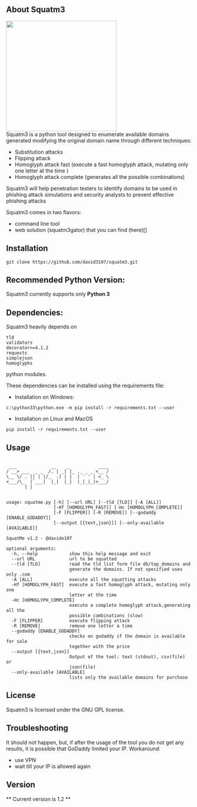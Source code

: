 ## About Squatm3 


<img src="http://pixelartmaker.com/art/7d89078b16bb7d7.png" width="300"/> <br>
Squatm3 is a python tool designed to enumerate available domains generated modifying the original domain name through different techniques:

-	Substitution attacks
-	Flipping attack
- 	Homoglyph attack fast (execute a fast homoglyph attack, mutating only one letter at the time )
-   Homoglyph attack complete (generates all the possible combinations)

Squatm3 will help penetration testers to identify domains to be used in phishing attack simulations and security analysts to prevent effective phishing attacks

Squatm3 comes in two flavors:

-	command line tool 
-  web solution (squatm3gator) that you can find (here)[]



## Installation

```
git clone https://github.com/david3107/squatm3.git

```

## Recommended Python Version:

Squatm3 currently supports only **Python 3** 


## Dependencies:

Squatm3 heavily depends on 

``` 
tld
validators
decorator>=4.1.2
requests
simplejson
homoglyphs

``` 

python modules.

These dependencies can be installed using the requirements file:

- Installation on Windows:
```
c:\python33\python.exe -m pip install -r requirements.txt --user
```
- Installation on Linux and MacOS
```
pip install -r requirements.txt --user
```

## Usage
```

 ___             __    _           ____
/ __> ___  _ _  /. | _| |_ ._ _ _ <__ /
\__ \/ . || | |/_  .| | |  | ' ' | <_ \
<___/\_  |`___|  |_|  |_|  |_|_|_|<___/
       | |


usage: squatme.py [-h] [--url URL] [--tld [TLD]] [-A [ALL]]
                  [-Hf [HOMOGLYPH_FAST]] [-Hc [HOMOGLYPH_COMPLETE]]
                  [-F [FLIPPER]] [-R [REMOVE]] [--godaddy [ENABLE_GODADDY]]
                  [--output [{text,json}]] [--only-available [AVAILABLE]]

SquatMe v1.2 - @davide107

optional arguments:
  -h, --help            show this help message and exit
  --url URL             url to be squatted
  --tld [TLD]           read the tld list form file db/top_domains and
                        generate the domains. If not specified uses only .com
  -A [ALL]              execute all the squatting attacks
  -Hf [HOMOGLYPH_FAST]  execute a fast homoglyph attack, mutating only one
                        letter at the time
  -Hc [HOMOGLYPH_COMPLETE]
                        execute a complete homoglyph attack,generating all the
                        possible combinations (slow)
  -F [FLIPPER]          execute flipping attack
  -R [REMOVE]           remove one letter a time
  --godaddy [ENABLE_GODADDY]
                        checks on godaddy if the domain is available for sale
                        together with the price
  --output [{text,json}]
                        Output of the tool: text (stdout), csv(file) or
                        json(file)
  --only-available [AVAILABLE]
                        lists only the available domains for purchase
```

## License

Squatm3 is licensed under the GNU GPL license.

## Troubleshooting

It should not happen, but,  if after the usage of the tool you do not get any results, it is possible that GoDaddy limited your IP. Workaround:

- use VPN
- wait till your IP is allowed again

## Version
** Current version is 1.2 **
